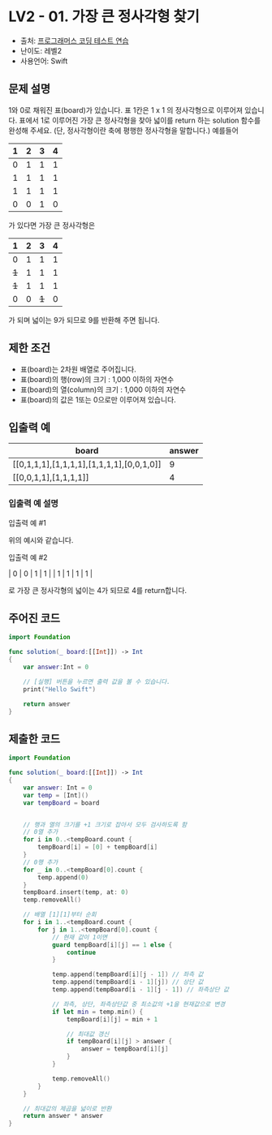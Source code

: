 # LV2 - 01. 가장 큰 정사각형 찾기     

- 출처: [프로그래머스 코딩 테스트 연습](https://programmers.co.kr/learn/challenges)
- 난이도: 레벨2
- 사용언어: Swift



## 문제 설명  

1와 0로 채워진 표(board)가 있습니다. 표 1칸은 1 x 1 의 정사각형으로 이루어져 있습니다. 표에서 1로 이루어진 가장 큰 정사각형을 찾아 넓이를 return 하는 solution 함수를 완성해 주세요. (단, 정사각형이란 축에 평행한 정사각형을 말합니다.)
예를들어  

| 1 | 2 | 3 | 4 |
| - | - | - | - |
| 0 | 1 | 1 | 1 |
| 1 | 1 | 1 | 1 |
| 1 | 1 | 1 | 1 |
| 0 | 0 | 1 | 0 |

가 있다면 가장 큰 정사각형은  

| 1 | 2 | 3 | 4 |
| - | - | - | - |
| 0 | 1 | 1 | 1 |
| ~~1~~ | 1 | 1 | 1 |
| ~~1~~ | 1 | 1 | 1 |
| 0 | 0 | ~~1~~ | 0 |  
가 되며 넓이는 9가 되므로 9를 반환해 주면 됩니다.  


## 제한 조건   

- 표(board)는 2차원 배열로 주어집니다.
- 표(board)의 행(row)의 크기 : 1,000 이하의 자연수
- 표(board)의 열(column)의 크기 : 1,000 이하의 자연수
- 표(board)의 값은 1또는 0으로만 이루어져 있습니다.



## 입출력 예  

| board                                     | answer |
| ----------------------------------------- | ------ |
| [[0,1,1,1],[1,1,1,1],[1,1,1,1],[0,0,1,0]] | 9      |
| [[0,0,1,1],[1,1,1,1]]                     | 4      |



### 입출력 예 설명

입출력 예 #1  

위의 예시와 같습니다.

입출력 예 #2  

| 0 | 0 | 1 | 1 |
| 1 | 1 | 1 | 1 |

로 가장 큰 정사각형의 넓이는 4가 되므로 4를 return합니다.


## 주어진 코드  

~~~swift
import Foundation

func solution(_ board:[[Int]]) -> Int
{
    var answer:Int = 0

    // [실행] 버튼을 누르면 출력 값을 볼 수 있습니다.
    print("Hello Swift")

    return answer
}
~~~



## 제출한 코드  

~~~swift
import Foundation

func solution(_ board:[[Int]]) -> Int
{
    var answer: Int = 0
    var temp = [Int]()
    var tempBoard = board


    // 행과 열의 크기를 +1 크기로 잡아서 모두 검사하도록 함
    // 0열 추가
    for i in 0..<tempBoard.count {
        tempBoard[i] = [0] + tempBoard[i]
    }
    // 0행 추가
    for _ in 0..<tempBoard[0].count {
        temp.append(0)
    }
    tempBoard.insert(temp, at: 0)
    temp.removeAll()

    // 배열 [1][1]부터 순회
    for i in 1..<tempBoard.count {
        for j in 1..<tempBoard[0].count {
            // 현재 값이 1이면
            guard tempBoard[i][j] == 1 else {
                continue
            }

            temp.append(tempBoard[i][j - 1]) // 좌측 값
            temp.append(tempBoard[i - 1][j]) // 상단 값
            temp.append(tempBoard[i - 1][j - 1]) // 좌측상단 값

            // 좌측, 상단, 좌측상단값 중 최소값의 +1을 현재값으로 변경
            if let min = temp.min() {
                tempBoard[i][j] = min + 1

                // 최대값 갱신
                if tempBoard[i][j] > answer {
                    answer = tempBoard[i][j]
                }
            }

            temp.removeAll()
        }
    }

    // 최대값의 제곱을 넓이로 반환
    return answer * answer
}
~~~
